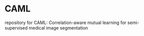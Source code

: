 # CAML
repository for CAML: Correlation-aware mutual learning for semi-supervised medical image segmentation
